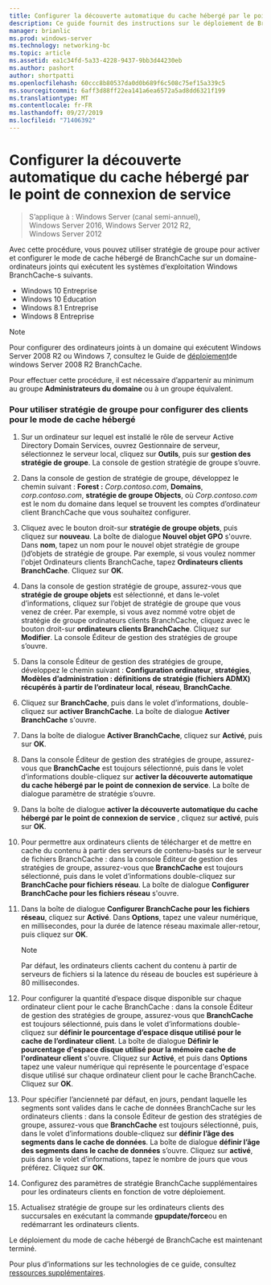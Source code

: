 ```yaml
---
title: Configurer la découverte automatique du cache hébergé par le point de connexion de service
description: Ce guide fournit des instructions sur le déploiement de BranchCache en mode de cache hébergé sur les ordinateurs exécutant Windows Server 2016 et Windows 10
manager: brianlic
ms.prod: windows-server
ms.technology: networking-bc
ms.topic: article
ms.assetid: ea1c34fd-5a33-4228-9437-9bb3d44230eb
ms.author: pashort
author: shortpatti
ms.openlocfilehash: 60ccc8b80537da0d0b689f6c508c75ef15a339c5
ms.sourcegitcommit: 6aff3d88ff22ea141a6ea6572a5ad8dd6321f199
ms.translationtype: MT
ms.contentlocale: fr-FR
ms.lasthandoff: 09/27/2019
ms.locfileid: "71406392"
---
```

#  <a name="configure-client-automatic-hosted-cache-discovery-by-service-connection-point"></a>Configurer la découverte automatique du cache hébergé par le point de connexion de service

>S’applique à : Windows Server (canal semi-annuel), Windows Server 2016, Windows Server 2012 R2, Windows Server 2012

Avec cette procédure, vous pouvez utiliser stratégie de groupe pour activer et configurer le mode de cache hébergé de BranchCache sur un domaine\-ordinateurs joints qui exécutent les systèmes d’exploitation Windows BranchCache\-s suivants.

- Windows 10 Entreprise
- Windows 10 Éducation
- Windows 8.1 Entreprise
- Windows 8 Entreprise

> [!NOTE]  
> Pour configurer des ordinateurs joints à un domaine qui exécutent Windows Server 2008 R2 ou Windows 7, consultez le Guide de [déploiement](https://technet.microsoft.com/library/ee649232.aspx)de windows Server 2008 R2 BranchCache.

Pour effectuer cette procédure, il est nécessaire d’appartenir au minimum au groupe **Administrateurs du domaine** ou à un groupe équivalent.

### <a name="to-use-group-policy-to-configure-clients-for-hosted-cache-mode"></a>Pour utiliser stratégie de groupe pour configurer des clients pour le mode de cache hébergé

1. Sur un ordinateur sur lequel est installé le rôle de serveur Active Directory Domain Services, ouvrez Gestionnaire de serveur, sélectionnez le serveur local, cliquez sur **Outils**, puis sur **gestion des stratégie de groupe**. La console de gestion stratégie de groupe s’ouvre.

2. Dans la console de gestion de stratégie de groupe, développez le chemin suivant : **Forest :** *Corp.contoso.com*, **Domains**, *corp.contoso.com*, **stratégie de groupe Objects**, où *Corp.contoso.com* est le nom du domaine dans lequel se trouvent les comptes d’ordinateur client BranchCache que vous souhaitez configurer.

3. Cliquez avec le bouton droit\-sur **stratégie de groupe objets**, puis cliquez sur **nouveau**. La boîte de dialogue **Nouvel objet GPO** s'ouvre. Dans **nom**, tapez un nom pour le nouvel objet stratégie de groupe \(\)d’objets de stratégie de groupe. Par exemple, si vous voulez nommer l'objet Ordinateurs clients BranchCache, tapez **Ordinateurs clients BranchCache**. Cliquez sur **OK**.

4. Dans la console de gestion stratégie de groupe, assurez-vous que **stratégie de groupe objets** est sélectionné, et dans le\-volet d’informations, cliquez sur l’objet de stratégie de groupe que vous venez de créer. Par exemple, si vous avez nommé votre objet de stratégie de groupe ordinateurs clients BranchCache, cliquez avec le bouton droit\-sur **ordinateurs clients BranchCache**. Cliquez sur **Modifier**. La console Éditeur de gestion des stratégies de groupe s’ouvre.

5. Dans la console Éditeur de gestion des stratégies de groupe, développez le chemin suivant : **Configuration ordinateur**, **stratégies**, **Modèles d’administration : définitions de stratégie \(fichiers ADMX\) récupérés à partir de l’ordinateur local**, **réseau**, **BranchCache**.

6. Cliquez sur **BranchCache**, puis dans le volet d’informations, double\-cliquez sur **activer BranchCache**. La boîte de dialogue **Activer BranchCache** s'ouvre.
  
7.  Dans la boîte de dialogue **Activer BranchCache**, cliquez sur **Activé**, puis sur **OK**.

8. Dans la console Éditeur de gestion des stratégies de groupe, assurez-vous que **BranchCache** est toujours sélectionné, puis dans le volet d’informations double\-cliquez sur **activer la découverte automatique du cache hébergé par le point de connexion de service**. La boîte de dialogue paramètre de stratégie s’ouvre.

9. Dans la boîte de dialogue **activer la découverte automatique du cache hébergé par le point de connexion de service** , cliquez sur **activé**, puis sur **OK**.

10. Pour permettre aux ordinateurs clients de télécharger et de mettre en cache du contenu à partir des serveurs de contenu\-basés sur le serveur de fichiers BranchCache : dans la console Éditeur de gestion des stratégies de groupe, assurez-vous que **BranchCache** est toujours sélectionné, puis dans le volet d’informations double\-cliquez sur **BranchCache pour fichiers réseau**. La boîte de dialogue **Configurer BranchCache pour les fichiers réseau** s'ouvre. 
11. Dans la boîte de dialogue **Configurer BranchCache pour les fichiers réseau**, cliquez sur **Activé**. Dans **Options**, tapez une valeur numérique, en millisecondes, pour la durée de latence réseau maximale aller-retour, puis cliquez sur **OK**.
  
    > [!NOTE]
    > Par défaut, les ordinateurs clients cachent du contenu à partir de serveurs de fichiers si la latence du réseau de boucles est supérieure à 80 millisecondes.
  
12. Pour configurer la quantité d’espace disque disponible sur chaque ordinateur client pour le cache BranchCache : dans la console Éditeur de gestion des stratégies de groupe, assurez-vous que **BranchCache** est toujours sélectionné, puis dans le volet d’informations double\-cliquez sur **définir le pourcentage d’espace disque utilisé pour le cache de l’ordinateur client**. La boîte de dialogue **Définir le pourcentage d'espace disque utilisé pour la mémoire cache de l'ordinateur client** s'ouvre. Cliquez sur **Activé**, et puis dans **Options** tapez une valeur numérique qui représente le pourcentage d'espace disque utilisé sur chaque ordinateur client pour le cache BranchCache. Cliquez sur **OK**.

13. Pour spécifier l’ancienneté par défaut, en jours, pendant laquelle les segments sont valides dans le cache de données BranchCache sur les ordinateurs clients : dans la console Éditeur de gestion des stratégies de groupe, assurez-vous que **BranchCache** est toujours sélectionné, puis, dans le volet d’informations double\-cliquez sur **définir l’âge des segments dans le cache de données**. La boîte de dialogue **définir l’âge des segments dans le cache de données** s’ouvre. Cliquez sur **activé**, puis dans le volet d’informations, tapez le nombre de jours que vous préférez. Cliquez sur **OK**.

14. Configurez des paramètres de stratégie BranchCache supplémentaires pour les ordinateurs clients en fonction de votre déploiement.

15. Actualisez stratégie de groupe sur les ordinateurs clients des succursales en exécutant la commande **gpupdate/force**ou en redémarrant les ordinateurs clients.

Le déploiement du mode de cache hébergé de BranchCache est maintenant terminé.

Pour plus d’informations sur les technologies de ce guide, consultez [ressources supplémentaires](11-Bc-Hcm-additional-resources.md).